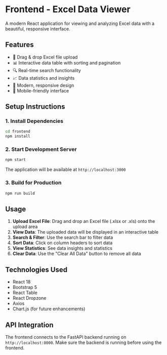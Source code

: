 # Frontend - Excel Data Viewer

A modern React application for viewing and analyzing Excel data with a beautiful, responsive interface.

## Features

- 📁 Drag & drop Excel file upload
- 📊 Interactive data table with sorting and pagination
- 🔍 Real-time search functionality
- 📈 Data statistics and insights
- 🎨 Modern, responsive design
- 📱 Mobile-friendly interface

## Setup Instructions

### 1. Install Dependencies
```bash
cd frontend
npm install
```

### 2. Start Development Server
```bash
npm start
```

The application will be available at `http://localhost:3000`

### 3. Build for Production
```bash
npm run build
```

## Usage

1. **Upload Excel File**: Drag and drop an Excel file (.xlsx or .xls) onto the upload area
2. **View Data**: The uploaded data will be displayed in an interactive table
3. **Search & Filter**: Use the search bar to filter data
4. **Sort Data**: Click on column headers to sort data
5. **View Statistics**: See data insights and statistics
6. **Clear Data**: Use the "Clear All Data" button to remove all data

## Technologies Used

- React 18
- Bootstrap 5
- React Table
- React Dropzone
- Axios
- Chart.js (for future enhancements)

## API Integration

The frontend connects to the FastAPI backend running on `http://localhost:8000`. Make sure the backend is running before using the frontend. 